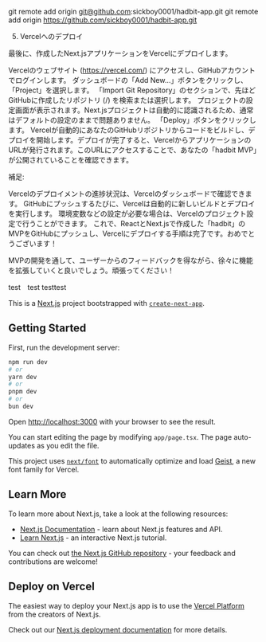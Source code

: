 
git remote add origin git@github.com:sickboy0001/hadbit-app.git
git remote add origin https://github.com/sickboy0001/hadbit-app.git



5. Vercelへのデプロイ

最後に、作成したNext.jsアプリケーションをVercelにデプロイします。

Vercelのウェブサイト (https://vercel.com/) にアクセスし、GitHubアカウントでログインします。
ダッシュボードの「Add New...」ボタンをクリックし、「Project」を選択します。
「Import Git Repository」のセクションで、先ほどGitHubに作成したリポジトリ (<your-github-username>/<your-repository-name>) を検索または選択します。
プロジェクトの設定画面が表示されます。Next.jsプロジェクトは自動的に認識されるため、通常はデフォルトの設定のままで問題ありません。
「Deploy」ボタンをクリックします。
Vercelが自動的にあなたのGitHubリポジトリからコードをビルドし、デプロイを開始します。デプロイが完了すると、VercelからアプリケーションのURLが発行されます。このURLにアクセスすることで、あなたの「hadbit MVP」が公開されていることを確認できます。

補足:

Vercelのデプロイメントの進捗状況は、Vercelのダッシュボードで確認できます。
GitHubにプッシュするたびに、Vercelは自動的に新しいビルドとデプロイを実行します。
環境変数などの設定が必要な場合は、Vercelのプロジェクト設定で行うことができます。
これで、ReactとNext.jsで作成した「hadbit」のMVPをGitHubにプッシュし、Vercelにデプロイする手順は完了です。おめでとうございます！

MVPの開発を通して、ユーザーからのフィードバックを得ながら、徐々に機能を拡張していくと良いでしょう。頑張ってください！

test　test testtest

This is a [Next.js](https://nextjs.org) project bootstrapped with [`create-next-app`](https://nextjs.org/docs/app/api-reference/cli/create-next-app).

## Getting Started

First, run the development server:

```bash
npm run dev
# or
yarn dev
# or
pnpm dev
# or
bun dev
```

Open [http://localhost:3000](http://localhost:3000) with your browser to see the result.

You can start editing the page by modifying `app/page.tsx`. The page auto-updates as you edit the file.

This project uses [`next/font`](https://nextjs.org/docs/app/building-your-application/optimizing/fonts) to automatically optimize and load [Geist](https://vercel.com/font), a new font family for Vercel.

## Learn More

To learn more about Next.js, take a look at the following resources:

- [Next.js Documentation](https://nextjs.org/docs) - learn about Next.js features and API.
- [Learn Next.js](https://nextjs.org/learn) - an interactive Next.js tutorial.

You can check out [the Next.js GitHub repository](https://github.com/vercel/next.js) - your feedback and contributions are welcome!

## Deploy on Vercel

The easiest way to deploy your Next.js app is to use the [Vercel Platform](https://vercel.com/new?utm_medium=default-template&filter=next.js&utm_source=create-next-app&utm_campaign=create-next-app-readme) from the creators of Next.js.

Check out our [Next.js deployment documentation](https://nextjs.org/docs/app/building-your-application/deploying) for more details.
